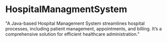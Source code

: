# HospitalManagmentSystem
"A Java-based Hospital Management System streamlines hospital processes, including patient management, appointments, and billing. It’s a comprehensive solution for efficient healthcare administration."
